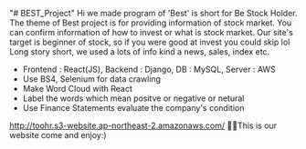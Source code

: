 "# BEST_Project" 
Hi we made program of 'Best' is short for Be Stock Holder. 
The theme of Best project is for providing information of stock market.
You can confirm information of how to invest or what is stock market.
Our site's target is beginner of stock, so if you were good at invest you could skip lol
Long story short, we used a lots of info kind a news, sales, index etc.
- Frontend : React(JS), Backend : Django, DB : MySQL, Server : AWS
- Use BS4, Selenium for data crawling
- Make Word Cloud with React
- Label the words which mean positve or negative or netural
- Use Finance Statements evaluate the company's condition

http://toohr.s3-website.ap-northeast-2.amazonaws.com/
☝🏻This is our website come and enjoy:)

